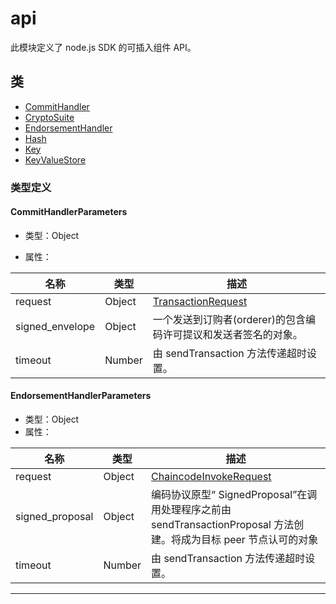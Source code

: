 # api

此模块定义了 node.js SDK 的可插入组件 API。

## 类

- [CommitHandler](../classes/module-api.CommitHandler.md)
- [CryptoSuite](../classes/module-api.CryptoSuite.md)
- [EndorsementHandler](../classes/module-api.EndorsementHandler.md)
- [Hash](../classes/module-api.Hash.md)
- [Key](../classes/module-api.Key.md)
- [KeyValueStore](../classes/module-api.KeyValueStore.md)

### 类型定义

#### CommitHandlerParameters

- 类型：Object

- 属性：

| 名称            | 类型   | 描述                                                            |
| --------------- | ------ | --------------------------------------------------------------- |
| request         | Object | [TransactionRequest](../global.md#TransactionRequest)           |
| signed_envelope | Object | 一个发送到订购者(orderer)的包含编码许可提议和发送者签名的对象。 |
| timeout         | Number | 由 sendTransaction 方法传递超时设置。                           |

#### EndorsementHandlerParameters

- 类型：Object
- 属性：

| 名称            | 类型   | 描述                                                                                                               |
| --------------- | ------ | ------------------------------------------------------------------------------------------------------------------ |
| request         | Object | [ChaincodeInvokeRequest](../global.md#ChaincodeInvokeRequest)                                                      |
| signed_proposal | Object | 编码协议原型“ SignedProposal”在调用处理程序之前由 sendTransactionProposal 方法创建。将成为目标 peer 节点认可的对象 |
| timeout         | Number | 由 sendTransaction 方法传递超时设置。                                                                              |

---
